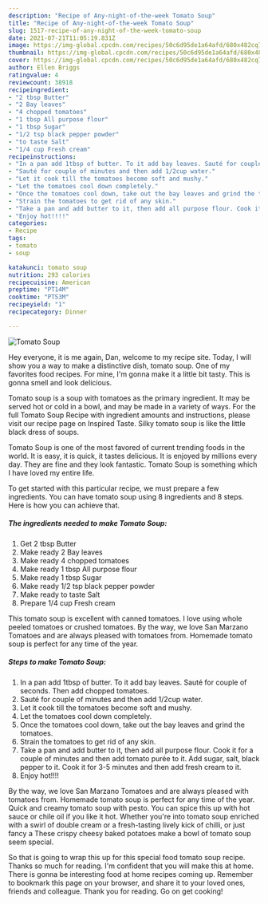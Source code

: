 ```yaml
---
description: "Recipe of Any-night-of-the-week Tomato Soup"
title: "Recipe of Any-night-of-the-week Tomato Soup"
slug: 1517-recipe-of-any-night-of-the-week-tomato-soup
date: 2021-07-21T11:05:19.831Z
image: https://img-global.cpcdn.com/recipes/50c6d95de1a64afd/680x482cq70/tomato-soup-recipe-main-photo.jpg
thumbnail: https://img-global.cpcdn.com/recipes/50c6d95de1a64afd/680x482cq70/tomato-soup-recipe-main-photo.jpg
cover: https://img-global.cpcdn.com/recipes/50c6d95de1a64afd/680x482cq70/tomato-soup-recipe-main-photo.jpg
author: Ellen Briggs
ratingvalue: 4
reviewcount: 38918
recipeingredient:
- "2 tbsp Butter"
- "2 Bay leaves"
- "4 chopped tomatoes"
- "1 tbsp All purpose flour"
- "1 tbsp Sugar"
- "1/2 tsp black pepper powder"
- "to taste Salt"
- "1/4 cup Fresh cream"
recipeinstructions:
- "In a pan add 1tbsp of butter. To it add bay leaves. Sauté for couple of seconds. Then add chopped tomatoes."
- "Sauté for couple of minutes and then add 1/2cup water."
- "Let it cook till the tomatoes become soft and mushy."
- "Let the tomatoes cool down completely."
- "Once the tomatoes cool down, take out the bay leaves and grind the tomatoes."
- "Strain the tomatoes to get rid of any skin."
- "Take a pan and add butter to it, then add all purpose flour. Cook it for a couple of minutes and then add tomato purée to it. Add sugar, salt, black pepper to it. Cook it for 3-5 minutes and then add fresh cream to it."
- "Enjoy hot!!!!"
categories:
- Recipe
tags:
- tomato
- soup

katakunci: tomato soup 
nutrition: 293 calories
recipecuisine: American
preptime: "PT14M"
cooktime: "PT53M"
recipeyield: "1"
recipecategory: Dinner

---
```



![Tomato Soup](https://img-global.cpcdn.com/recipes/50c6d95de1a64afd/680x482cq70/tomato-soup-recipe-main-photo.jpg)

Hey everyone, it is me again, Dan, welcome to my recipe site. Today, I will show you a way to make a distinctive dish, tomato soup. One of my favorites food recipes. For mine, I'm gonna make it a little bit tasty. This is gonna smell and look delicious.

Tomato soup is a soup with tomatoes as the primary ingredient. It may be served hot or cold in a bowl, and may be made in a variety of ways. For the full Tomato Soup Recipe with ingredient amounts and instructions, please visit our recipe page on Inspired Taste. Silky tomato soup is like the little black dress of soups.

Tomato Soup is one of the most favored of current trending foods in the world. It is easy, it is quick, it tastes delicious. It is enjoyed by millions every day. They are fine and they look fantastic. Tomato Soup is something which I have loved my entire life.


To get started with this particular recipe, we must prepare a few ingredients. You can have tomato soup using 8 ingredients and 8 steps. Here is how you can achieve that.

<!--inarticleads1-->

##### The ingredients needed to make Tomato Soup:

1. Get 2 tbsp Butter
1. Make ready 2 Bay leaves
1. Make ready 4 chopped tomatoes
1. Make ready 1 tbsp All purpose flour
1. Make ready 1 tbsp Sugar
1. Make ready 1/2 tsp black pepper powder
1. Make ready to taste Salt
1. Prepare 1/4 cup Fresh cream


This tomato soup is excellent with canned tomatoes. I love using whole peeled tomatoes or crushed tomatoes. By the way, we love San Marzano Tomatoes and are always pleased with tomatoes from. Homemade tomato soup is perfect for any time of the year. 

<!--inarticleads2-->

##### Steps to make Tomato Soup:

1. In a pan add 1tbsp of butter. To it add bay leaves. Sauté for couple of seconds. Then add chopped tomatoes.
1. Sauté for couple of minutes and then add 1/2cup water.
1. Let it cook till the tomatoes become soft and mushy.
1. Let the tomatoes cool down completely.
1. Once the tomatoes cool down, take out the bay leaves and grind the tomatoes.
1. Strain the tomatoes to get rid of any skin.
1. Take a pan and add butter to it, then add all purpose flour. Cook it for a couple of minutes and then add tomato purée to it. Add sugar, salt, black pepper to it. Cook it for 3-5 minutes and then add fresh cream to it.
1. Enjoy hot!!!!


By the way, we love San Marzano Tomatoes and are always pleased with tomatoes from. Homemade tomato soup is perfect for any time of the year. Quick and creamy tomato soup with pesto. You can spice this up with hot sauce or chile oil if you like it hot. Whether you&#39;re into tomato soup enriched with a swirl of double cream or a fresh-tasting lively kick of chilli, or just fancy a These crispy cheesy baked potatoes make a bowl of tomato soup seem special. 

So that is going to wrap this up for this special food tomato soup recipe. Thanks so much for reading. I'm confident that you will make this at home. There is gonna be interesting food at home recipes coming up. Remember to bookmark this page on your browser, and share it to your loved ones, friends and colleague. Thank you for reading. Go on get cooking!
